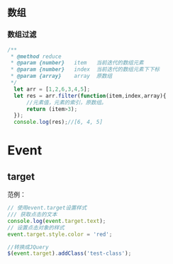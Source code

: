 ## 数组

### 数组过滤

```javascript
/**
 * @method reduce
 * @param {number}   item   当前迭代的数组元素
 * @param {number}   index  当前迭代的数组元素下下标
 * @param {array}    array  原数组
 */
  let arr = [1,2,6,3,4,5];
  let res = arr.filter(function(item,index,array){
      //元素值，元素的索引，原数组。
      return (item>3);
  });
  console.log(res);//[6, 4, 5]
```



# Event

## target

范例：

```javascript
// 使用event.target设置样式
/// 获取点击的文本
console.log(event.target.text);
// 设置点击对象的样式
event.target.style.color = 'red';

//转换成JQuery
$(event.target).addClass('test-class');
```

